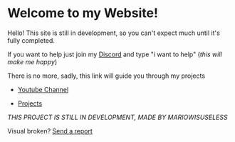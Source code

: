 # Welcome to my Website!

Hello! This site is still in development, so you can't expect much until it's fully completed.

If you want to help just join my [Discord](https://discord.gg/mrpyRTMSwz) and type "i want to help" (_this will make me happy_)

There is no more, sadly, this link will guide you through my projects

- [Youtube Channel](https://youtube.com/c/mariowisuseless)

- [Projects](https://github.com/MariowIsUseless)


_THIS PROJECT IS STILL IN DEVELOPMENT, MADE BY MARIOWISUSELESS_

Visual broken? [Send a report](mailto:mariow.inboxes@gmail.com) 
